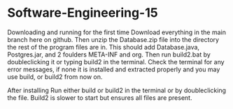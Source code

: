 # Software-Engineering-15

Downloading and running for the first time
Download everything in the main branch here on github. Then unzip the Database.zip file into the directory the rest of the program files are in. This should add Database.java, Postgres.jar, and 2 foulders META-INF and org. Then run build2.bat by doubleclicking it or typing build2 in the terminal. Check the terminal for any error messages, if none it is installed and extracted properly and you may use build, or build2 from now on.

After installing
Run either build or build2 in the terminal or by doubleclicking the file. Build2 is slower to start but ensures all files are present. 
